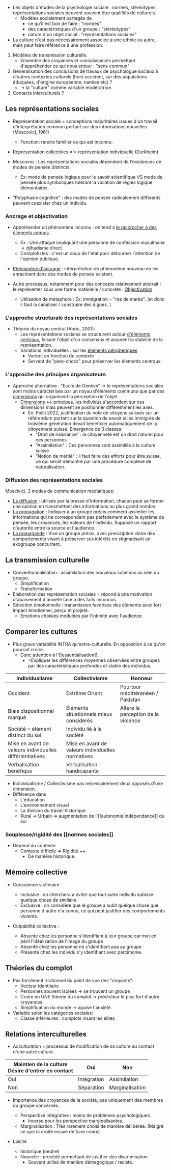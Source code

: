 - Les objets d'études de la psychologie sociale : normes, stéréotypes, représentations sociales peuvent souvent être qualifiés de culturels. 
	- Modèles socialement partagés de
		- ce qu'il est bon de faire : "normes"
		- des caractéristiques d'un groupe : "stéréotypes"
		- nature d'un objet social : "représentations sociales"
- La culture n'est pas nécessairement associée à une ethnie ou autre, mais peut faire référence à une profession. 

1. Modèles de transmission culturelle.
	- Ensemble des croyances et connaissances permettant d'appréhender ce qui nous entour : "sens commun"
2. Généralisation des conclusions de travaux de psychologue sociaux à d'autres contextes culturels (hors occident, sur des populations éduquées, d'origine européenne, nanties etc) ?
	- -> la "culture" comme variable modératrice.
3. Contacts interculturels ? 

## Les représentations sociales 

- Représentation sociale = conceptions majoritaires issues d'un travail d'interprétation commun portant sur des informations nouvelles. (Moscovici, 1961)
	- Fonction: rendre familier ce qui est inconnu.

- Représentation collectives =!= représentation individuelle (Durkheim)

- Moscovici : Les représentations sociales dépendent de l'existences de modes de pensée distincts. 
	- Ex: mode de pensée logique pour le savoir scientifique VS mode de pensée plus symboliques tolérant la violation de règles logique élémentaires.

- "Polyphasie cognitive" : des modes de pensée radicalement différents peuvent coexister chez un individu. 

### Ancrage et objectivation 

- Appréhender un phénomène inconnu : on tend à <u>le raccrocher à des éléments connus</u>.
	- Ex : Une attaque impliquant une personne de confession musulmane -> djihadisme direct.
	- Complotistes : c'est un coup de l'état pour détourner l'attention de l'opinion publique. 
- <u>Phénomène d'ancrage</u> : interprétation de phénomène nouveau en les enracinant dans des modes de pensée existant. 

- Autre processus, notamment pour des concepts relativement abstrait : le représenter sous une forme matérielle / concrète : <u>Objectivation</u>
	- Utilisation de métaphore : Ex: immigration = "raz de marée". (et donc il faut la canaliser / construire des digues. )

### L'approche structurale des représentations sociales 

- Théorie du noyau central (Abric, 2001):
	- Les représentations sociales se structurent autour <u>d'éléments centraux</u>, faisant l'objet d'un consensus et assurent la stabilité de la représentation. 
	- Variations individuelles : sur les <u>éléments périphériques</u> 
		- Varient en fonction du contexte 
		- Servent de "pare-chocs" pour préserver les éléments centraux. 

### L'approche des principes organisateurs 

- Approche alternative : "Ecole de Genève" -> le représentations sociales sont moins caractérisés par un noyau d'éléments communs que par des <u>dimensions</u> qui organisent la perception de l'objet. 
	- <u>Dimensions</u> <-> principes, les individus s'accordent sur ces dimensions mais peuvent se positionner différemment les axes. 
		- Ex: Politi 2022,  justification du vote de citoyens suisses sur un référendum portant sur la question de savoir si les immigrés de troisième génération devait bénéficier automatiquement de la citoyenneté suisse. Emergence de 3 classes:
			- "Droit de naissance" : la citoyenneté est un droit naturel pour ces personnes 
			- "Assimilation" : Ces personnes sont assimilés à la culture suisse 
			- "Notion de mérité" : il faut faire des efforts pour être suisse, ce qui serait démontré par une procédure complexe de naturalisation. 

 ### Diffusion des représentations sociales 

Moscivici, 3 modes de communication médiatiques:

- <u>La diffusion</u> : utilisée par la presse d'information, chacun peut se former une opinion en transmettant des informations au plus grand nombre 
- <u>La propagation</u> : Indiquer à un groupe précis comment assimiler les informations qui ne correspondent pas parfaitement avec le système de pensée, les croyances, les valeurs de l'individu. Suppose un rapport d'autorité entre la source et l'audience. 
- <u>La propagande</u> : Vise un groupe précis, avec prescription claire des comportements visant à préserver ses intérêts en stigmatisant un exogroupe concurrent.

## La transmission culturelle


- Conventionnalisation : assimilation des nouveaux schémas au sein du groupe. 
	- Simplification
	- Transformation
- Elaboration des représentation sociales = répond à une motivation d'apaisement d'anxiété face à des faits inconnus. 
- Sélection émotionnelle : transmission favorisée des éléments avec fort impact émotionnel, perçu et projeté.
	- Emotions choisies modulées par l'intimité avec l'audience. 

## Comparer les cultures 

- Plus grave variabilité INTRA qu'extra-culturelle. En opposition à ce qu'on pourrait croire.
	- Donc attention à l'[[essentialisation]].
		- =Expliquer les différences moyennes observées entre groupes par des caractéristiques profondes et stable des individus. 

| Individualisme                                           | Collectivisme                                     | Honneur                             |
| -------------------------------------------------------- | ------------------------------------------------- | ----------------------------------- |
| Occident                                                 | Extrême Orient                                    | Pourtour médittéranéen / Pakistan   |
| Biais dispositionnel marqué                              | Éléments situationnels mieux considérés           | Altère la perception de la violence |
| Société = élément distinct du soi                        | Individu lié à la société                         |                                     |
| Mise en avant de valeurs individuelles différientiatives | Mise en avant de valeurs individuelles normatives |                                     |
| Verbalisation bénéfique                                  | Verbalisation handicapante                        |                                     |
- Individualisme / Collectivisme pas nécessairement deux opposés d'une dimension.
- Différence dans
	- L'éducation
	- L'environnement visuel
	- La division du travail historique 
	- Rural -> Urbain => augmentation de l'[[autonomie|indépendance]] du soi
### Souplesse/rigidité des [[normes sociales]] 


- Dépend du contexte. 
	- Contexte difficile => Rigidité ++
		- De manière historique.

## Mémoire collective 

- Conscience victimaire 
	- Inclusive : on cherchera a éviter que tout autre individu subisse quelque chose de similaire 
	- Exclusive : on considère que le groupe a subit quelque chose que personne d'autre n'a connu, ce qui peut justifier des comportements violents. 

- Culpabilité collective :
	- Absente chez les personne s'identifiant à leur groupe car met en péril l'idéalisation de l'image du groupe 
	- Absente chez les personne ne s'identifiant pas au groupe 
	- Présente chez les individu s'y identifiant avec parcimonie. 

## Théories du complot 

- Pas forcément irrationnel du point de vue des "croyants":
	- Vecteur identitaire 
	- Personnes souvent isolées -> se trouvent un groupe 
	- Croire en UNE théorie du complot -> prédicteur le plus fort d'autre croyances. 
	- Simplification du monde -> apaise l'anxiété. 
- Variable selon les catégories sociales:
	- Classe inférieures : complots visant les élites 

## Relations interculturelles 

- Acculturation = processus de modification de sa culture au contact d'une autre culture. 

| Maintien de la culture<br>Désire d'entrer en contact | Oui         | Non             |
| ---------------------------------------------------- | ----------- | --------------- |
| Oui                                                  | Intégration | Assimilation    |
| Non                                                  | Séparation  | Marginalisation |
- Importance des croyances de la société, pas uniquement des membres du groupe concernés. 
	- Perspective intégrative : moins de problèmes psychologiques.
		- Inverse pour les perspective marginalisantes.
	- Marginalisation : Très rarement choisi de manière délibérée. (Malgré ce que la droite essaie de faire croire)

- Laïcité 
	- historique (neutre)
	- Nouvelle : procédé permettant de justifier des discrimination
		- Souvent utilisé de manière démagogique / raciste.